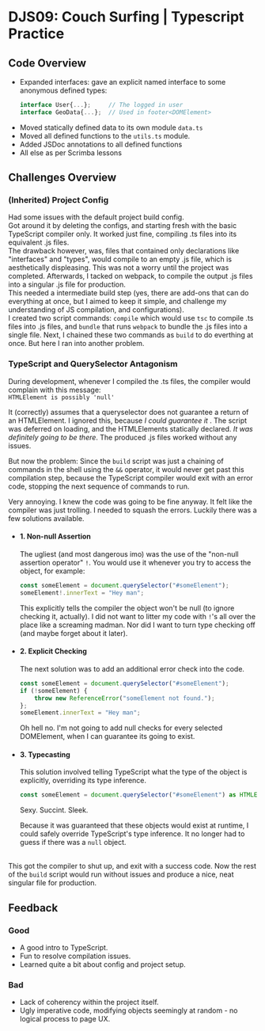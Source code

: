 # DJS09: Couch Surfing | Typescript Practice

## Code Overview

- Expanded interfaces: gave an explicit named interface to some anonymous defined types:
    ```ts
    interface User{...};     // The logged in user
    interface GeoData{...};  // Used in footer<DOMElement>
    ```
- Moved statically defined data to its own module ```data.ts```
- Moved all defined functions to the ```utils.ts``` module.
- Added JSDoc annotations to all defined functions
- All else as per Scrimba lessons


## Challenges Overview

### (Inherited) Project Config
Had some issues with the default project build config.\
Got around it by deleting the configs, and starting fresh with the basic TypeScript compiler only. It worked just fine, compiling .ts files into its equivalent .js files.\
The drawback however, was, files that contained only declarations like "interfaces" and "types", would compile to an empty .js file, which is aesthetically displeasing. This was not a worry until the project was completed. Afterwards, I tacked on webpack, to compile the output .js files into a singular .js file for production.\
This needed a intermediate build step (yes, there are add-ons that can do everything at once, but I aimed to keep it simple, and challenge my understanding of JS compilation, and configurations).\
I created two script commands: ```compile``` which would use ```tsc``` to compile .ts files into .js files, and ```bundle``` that runs ```webpack``` to bundle the .js files into a single file. Next, I chained these two commands as ```build``` to do everthing at once. But here I ran into another problem.


### TypeScript and QuerySelector Antagonism
During development, whenever I compiled the .ts files, the compiler would complain with this message:\
```HTMLElement is possibly 'null'```

It (correctly) assumes that a queryselector does not guarantee a return of an HTMLElement. I ignored this, because _I could guarantee it_ . The script was deferred on loading, and the HTMLElements statically declared. _It was definitely going to be there_. The produced .js files worked without any issues.

But now the problem: Since the ```build``` script was just a chaining of commands in the shell using the ```&&``` operator, it would never get past this compilation step, because the TypeScript compiler would exit with an error code, stopping the next sequence of commands to run.

Very annoying. I knew the code was going to be fine anyway. It felt like the compiler was just trolling. I needed to squash the errors. Luckily there was a few solutions available.


- #### 1. Non-null Assertion
    The ugliest (and most dangerous imo) was the use of the "non-null assertion operator" ```!```. You would use it whenever you try to access the object, for example: 
    ```js
    const someElement = document.querySelector("#someElement");
    someElement!.innerText = "Hey man";
    ```
    This explicitly tells the compiler the object won't be null (to ignore checking it, actually). I did not want to litter my code with ```!```'s all over the place like a screaming madman. Nor did I want to turn type checking off (and maybe forget about it later).


- #### 2. Explicit Checking
    The next solution was to add an additional error check into the code.
    ```js
    const someElement = document.querySelector("#someElement");
    if (!someElement) {
        throw new ReferenceError("someElement not found.");
    };
    someElement.innerText = "Hey man";
    ```
    Oh hell no. I'm not going to add null checks for every selected DOMElement, when I can guarantee its going to exist.


- #### 3. Typecasting
    This solution involved telling TypeScript what the type of the object is explicitly, overriding its type inference.
    ```js
    const someElement = document.querySelector("#someElement") as HTMLElement;
    ```
    Sexy. Succint. Sleek.

    Because it was guaranteed that these objects would exist at runtime, I could safely override TypeScript's type inference. It no longer had to guess if there was a ```null``` object.


\
This got the compiler to shut up, and exit with a success code. Now the rest of the ```build``` script would run without issues and produce a nice, neat singular file for production.


## Feedback
### Good
- A good intro to TypeScript.
- Fun to resolve compilation issues.
- Learned quite a bit about config and project setup.


### Bad
- Lack of coherency within the project itself.
- Ugly imperative code, modifying objects seemingly at random - no logical process to page UX.